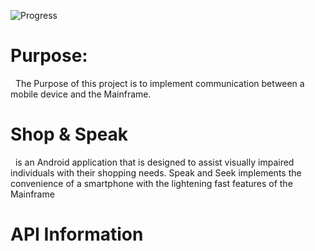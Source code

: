 ![Progress](http://img.shields.io/badge/In-Progress-yellow.png)


# **Purpose:** 
&nbsp;&nbsp;The Purpose of this project is to implement communication between a mobile device and the Mainframe.

# **Shop & Speak** 
&nbsp;&nbsp;is an Android application that is designed to assist visually impaired individuals with their shopping needs. Speak and Seek implements the convenience of a smartphone with the lightening fast features of the Mainframe 

# **API Information**
